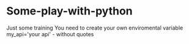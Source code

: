 # Some-play-with-python
Just some training
You need to create your own enviromental variable my_api='your api' - without quotes